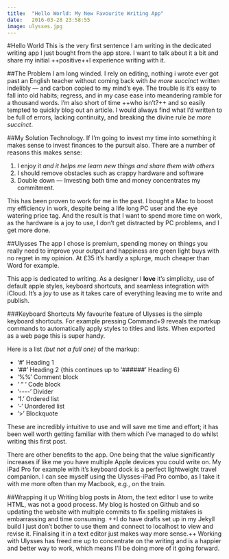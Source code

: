 ```yaml
---
title:  "Hello World: My New Favourite Writing App"
date:   2016-03-28 23:58:55
image: ulysses.jpg
---
```


#Hello World
This is the very first sentence I am writing in the dedicated writing app I just bought from the app store. I want to talk about it a bit and share my initial ++positive++I experience writing with it.

##The Problem
I am long winded. I rely on editing, nothing i wrote ever got past an English teacher without coming back with *be more succinct* written indelibly — and carbon copied to my mind’s eye. The trouble is it’s easy to fall into old habits; regress, and in my case ease into meandering ramble for a thousand words. I’m also short of time ++who isn’t?++ and so easily tempted to quickly blog out an article. I would always find what I’d written to be full of errors, lacking continuity, and breaking the divine rule *be more succinct*.

##My Solution
Technology. If I’m going to invest my time into something it makes sense to invest finances to the pursuit also. There are a number of reasons this makes sense:

1. I enjoy it *and it helps me learn new things and share them with others*
2. I should remove obstacles such as crappy hardware and software
3. Double down — Investing both time and money concentrates my commitment.

This has been proven to work for me in the past. I bought a Mac to boost my efficiency in work, despite being a life long PC user and the eye watering price tag. And the result is that I want to spend more time on work, as the hardware is a joy to use, I don’t get distracted by PC problems, and I get more done.

##Ulysses
The app I chose is premium, spending money on things you really need to improve your output and happiness are green light buys with no regret in my opinion. At £35 it’s hardly a splurge, much cheaper than Word for example.

This app is dedicated to writing. As a designer I **love** it’s simplicity, use of default apple styles, keyboard shortcuts, and seamless integration with iCloud. It’s a joy to use as it takes care of everything leaving me to write and publish.

###Keyboard Shortcuts
My favourite feature of Ulysses is the simple keyboard shortcuts. For example pressing Command+9 reveals the markup commands to automatically apply styles to titles and lists. When exported as a web page this is super handy.

Here is a list *(but not a full one)* of the markup:
- ‘#’ Heading 1
- ‘##’ Heading 2 {this continues up to ‘######’ Heading 6}
- ‘%%’ Comment block
- ‘ “ ‘ Code block
- ‘----’ Divider
- ‘1.’ Ordered list
- ‘-‘ Unordered list
- ‘>’ Blockquote

These are incredibly intuitive to use and will save me time and effort; it has been well worth getting familiar with them which i’ve managed to do whilst writing this first post.

There are other benefits to the app. One being that the value significantly increases if like me you have multiple Apple devices you could write on. My iPad Pro for example with it’s keyboard dock is a perfect lightweight travel companion. I can see myself using the Ulysses-iPad Pro combo, as I take it with me more often than my Macbook, e.g., on the train.

##Wrapping it up
Writing blog posts in Atom, the text editor I use to write HTML, was not a good process. My blog is hosted on Github and so updating the website with multiple commits to fix spelling mistakes is embarrassing and time consuming. ++I do have drafts set up in my Jekyll build I just don’t bother to use them and connect to localhost to view and revise it. Finalising it in a text editor just makes way more sense.++ Working with Ulysses has freed me up to concentrate on the writing and is a happier and better way to work, which means I’ll be doing more of it going forward.
